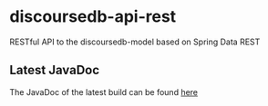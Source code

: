 # discoursedb-api-rest
RESTful API to the discoursedb-model based on Spring Data REST

## Latest JavaDoc
The JavaDoc of the latest build can be found [here](http://moon.lti.cs.cmu.edu:8080/job/DiscourseDB/ws/discoursedb-api-rest/target/apidocs/index.html)
